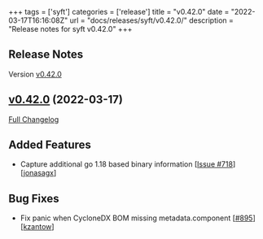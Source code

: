 +++
tags = ['syft']
categories = ['release']
title = "v0.42.0"
date = "2022-03-17T16:16:08Z"
url = "docs/releases/syft/v0.42.0/"
description = "Release notes for syft v0.42.0"
+++

## Release Notes

Version [v0.42.0](https://github.com/anchore/syft/releases/tag/v0.42.0)

## [v0.42.0](https://github.com/anchore/syft/tree/v0.42.0) (2022-03-17)

[Full Changelog](https://github.com/anchore/syft/compare/v0.41.6...v0.42.0)

## Added Features

- Capture additional go 1.18 based binary information [[Issue #718](https://github.com/anchore/syft/issues/718)] [[jonasagx](https://github.com/jonasagx)]

## Bug Fixes

- Fix panic when CycloneDX BOM missing metadata.component [[#895](https://github.com/anchore/syft/pull/895)] [[kzantow](https://github.com/kzantow)]
